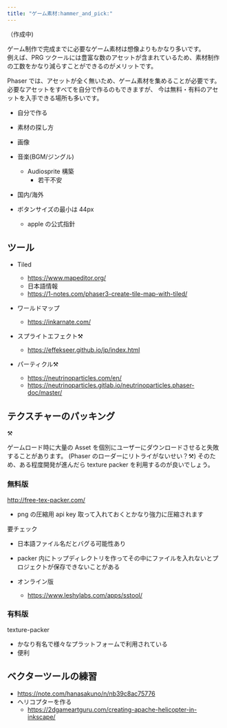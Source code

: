```yaml
---
title: "ゲーム素材:hammer_and_pick:"
---
```


（作成中)

ゲーム制作で完成までに必要なゲーム素材は想像よりもかなり多いです。  
例えば、PRG ツクールには豊富な数のアセットが含まれているため、素材制作の工数をかなり減らすことができるのがメリットです。

Phaser では、アセットが全く無いため、ゲーム素材を集めることが必要です。  
必要なアセットをすべてを自分で作るのもできますが、
今は無料・有料のアセットを入手できる場所も多いです。

- 自分で作る
- 素材の探し方
- 画像
- 音楽(BGM/ジングル)
  - Audiosprite 構築
    - 若干不安
- 国内/海外
- ボタンサイズの最小は 44px

  - apple の公式指針

## ツール

- Tiled

  - https://www.mapeditor.org/
  - 日本語情報
  - https://1-notes.com/phaser3-create-tile-map-with-tiled/

- ワールドマップ

  - https://inkarnate.com/

- スプライトエフェクト:hammer_and_pick:

  - https://effekseer.github.io/jp/index.html

- パーティクル:hammer_and_pick:
  - https://neutrinoparticles.com/en/
  - https://neutrinoparticles.gitlab.io/neutrinoparticles.phaser-doc/master/

## テクスチャーのパッキング

:hammer_and_pick:

ゲームロード時に大量の Asset を個別にユーザーにダウンロードさせると失敗することがあります。
(Phaser のローダーにリトライがないせい？:hammer_and_pick:)
そのため、ある程度開発が進んだら texture packer を利用するのが良いでしょう。

### 無料版

http://free-tex-packer.com/

- png の圧縮用 api key 取って入れておくとかなり強力に圧縮されます

要チェック

- 日本語ファイル名だとバグる可能性あり
- packer 内にトップディレクトリを作ってその中にファイルを入れないとプロジェクトが保存できないことがある

- オンライン版
  - https://www.leshylabs.com/apps/sstool/

### 有料版

texture-packer

- かなり有名で様々なプラットフォームで利用されている
- 便利

## ベクターツールの練習

- https://note.com/hanasakuno/n/nb39c8ac75776
- ヘリコプターを作る
  - https://2dgameartguru.com/creating-apache-helicopter-in-inkscape/
